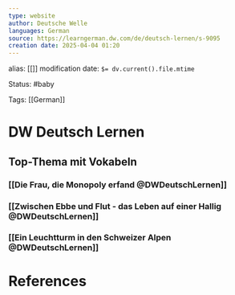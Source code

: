 ```yaml
---
type: website
author: Deutsche Welle
languages: German
source: https://learngerman.dw.com/de/deutsch-lernen/s-9095
creation date: 2025-04-04 01:20
---
```

alias: [[]]
modification date: `$= dv.current().file.mtime`

Status: #baby 

Tags: [[German]]

# DW Deutsch Lernen

## Top-Thema mit Vokabeln

### [[Die Frau, die Monopoly erfand @DWDeutschLernen]]
### [[Zwischen Ebbe und Flut - das Leben auf einer Hallig @DWDeutschLernen]]

### [[Ein Leuchtturm in den Schweizer Alpen @DWDeutschLernen]]













# References